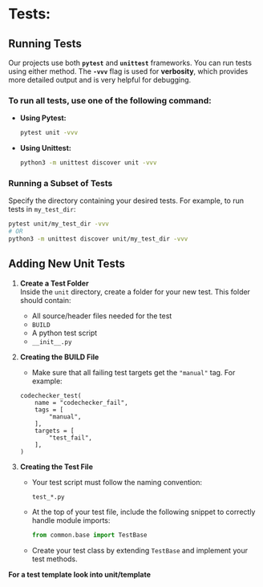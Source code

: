 # Tests:

## Running Tests

Our projects use both **`pytest`** and **`unittest`** frameworks.
You can run tests using either method.
The **`-vvv`** flag is used for **verbosity**, which provides more detailed output and is very helpful for debugging.

### To run all tests, use one of the following command:
* **Using Pytest:**
    ```bash
    pytest unit -vvv
    ```

* **Using Unittest:**
    ```bash
    python3 -m unittest discover unit -vvv
    ```

### Running a Subset of Tests
Specify the directory containing your desired tests. For example, to run tests in `my_test_dir`:

```bash
pytest unit/my_test_dir -vvv
# OR
python3 -m unittest discover unit/my_test_dir -vvv
```

## Adding New Unit Tests

1. **Create a Test Folder**  
   Inside the `unit` directory, create a folder for your new test. This folder should contain:
   - All source/header files needed for the test
   - `BUILD`
   - A python test script
   - `__init__.py`

2. **Creating the BUILD File**
    - Make sure that all failing test targets get the `"manual"` tag. For example:
    ```
    codechecker_test(
        name = "codechecker_fail",
        tags = [
            "manual",
        ],
        targets = [
            "test_fail",
        ],
    )
    ```

2. **Creating the Test File**  
    - Your test script must follow the naming convention:
        ```text
        test_*.py
        ``` 
    - At the top of your test file, include the following snippet to correctly handle module imports:
        ```python
        from common.base import TestBase
        ```  
    - Create your test class by extending `TestBase` and implement your test methods.

**For a test template look into unit/template**
